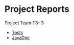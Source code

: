 # Project Reports

Project Team T3- 3
 

* [Tests](./docs/javadoc/tests/test/)
* [JavaDoc](./docs/javadoc/)
